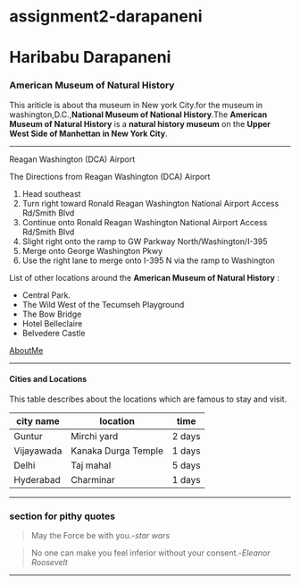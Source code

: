 # assignment2-darapaneni
# Haribabu Darapaneni
### American Museum of Natural History


This ariticle is about tha museum in New york City.for the museum in washington,D.C.,**National Museum of National History**.The **American Museum of Natural History** is a **natural history museum** on the
**Upper West Side of Manhettan in New York City**.

----

Reagan Washington (DCA) Airport

The Directions from Reagan Washington (DCA) Airport

1. Head southeast
2. Turn right toward Ronald Reagan Washington National Airport Access Rd/Smith Blvd
3. Continue onto Ronald Reagan Washington National Airport Access Rd/Smith Blvd
4. Slight right onto the ramp to GW Parkway North/Washington/I-395
5. Merge onto George Washington Pkwy
6. Use the right lane to merge onto I-395 N via the ramp to Washington

 List of other locations around the **American Museum of Natural History** :

 * Central Park.
 * The Wild West of the Tecumseh Playground
 * The Bow Bridge
 * Hotel Belleclaire
 * Belvedere Castle

[AboutMe](https://github.com/haribabu123456/assignment2-darapaneni/blob/d88aa91469a3d9ac8ba611f4b3165930cef13a28/AboutMe.md)


***
#### Cities and Locations 

 This table describes about the locations which are famous to stay and visit.

| city name | location            | time |
| --------- | --------            | ---- |
| Guntur    | Mirchi yard         | 2 days |
| Vijayawada| Kanaka Durga Temple | 1 days |
| Delhi     | Taj mahal           | 5 days |
| Hyderabad  | Charminar          | 1 days |
 

 ***


 ### section for pithy quotes
  
  > May the Force be with you.-*star wars*

  > No one can make you feel inferior without your consent.-*Eleanor Roosevelt*

  ***